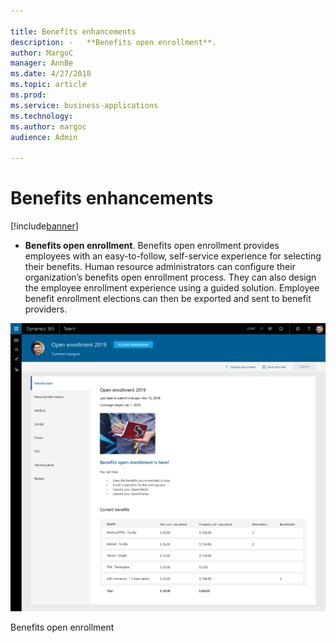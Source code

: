 ```yaml
---

title: Benefits enhancements
description: -   **Benefits open enrollment**.
author: MargoC
manager: AnnBe
ms.date: 4/27/2018
ms.topic: article
ms.prod: 
ms.service: business-applications
ms.technology: 
ms.author: margoc
audience: Admin

---
```

#  Benefits enhancements




[!include[banner](../../../includes/banner.md)]

-   **Benefits open enrollment**. Benefits open enrollment provides employees
    with an easy-to-follow, self-service experience for selecting their
    benefits. Human resource administrators can configure their organization’s
    benefits open enrollment process. They can also design the employee
    enrollment experience using a guided solution. Employee benefit enrollment
    elections can then be exported and sent to benefit providers.

![A screenshot showing benefits open enrollment in Talent](media/benefits-enhancements-1.png "A screenshot showing benefits open enrollment in Talent")
<!-- Talent_Benefits Enhancements_A.png -->


Benefits open enrollment
